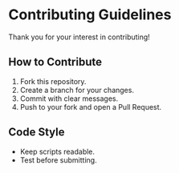 # Contributing Guidelines

Thank you for your interest in contributing!

## How to Contribute
1. Fork this repository.  
2. Create a branch for your changes.  
3. Commit with clear messages.  
4. Push to your fork and open a Pull Request.

## Code Style
- Keep scripts readable.  
- Test before submitting.

